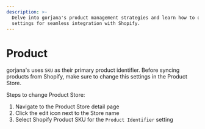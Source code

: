 ```yaml
---
description: >-
  Delve into gorjana's product management strategies and learn how to optimize SKU
  settings for seamless integration with Shopify.
---
```


# Product

gorjana's uses `SKU` as their primary product identifier. Before syncing products from Shopify, make sure to change this settings in the Product Store.

Steps to change Product Store:

1. Navigate to the Product Store detail page
2. Click the edit icon next to the Store name
3. Select Shopify Product SKU for the `Product Identifier` setting
